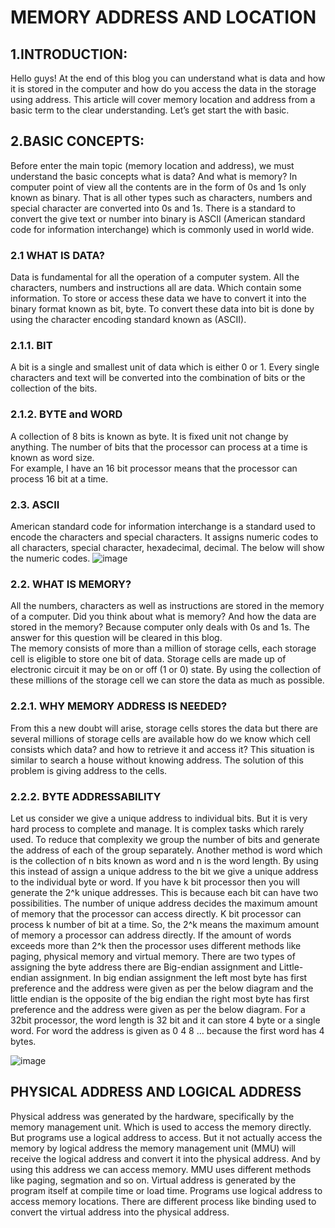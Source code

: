 # MEMORY ADDRESS AND LOCATION
 ## 1.INTRODUCTION:
     
  Hello guys! At the end of this blog you can understand what is data and how it is stored in the computer and how do you access the data in the storage using address.  This article will cover memory location and address from a basic term to the clear understanding. Let’s get start the with basic.

## 2.BASIC CONCEPTS:
     
  Before enter the main topic (memory location and address), we must understand the basic concepts what is data? And what is memory?   In computer point of view all the contents are in the form of 0s and 1s only known as binary. That is all other types such as characters, numbers and special character are converted into 0s and 1s.  There is a standard to convert the give text or number into binary is ASCII (American standard code for information interchange) which is commonly used in world wide. 

### 2.1 WHAT IS DATA?
    
  Data is fundamental for all the operation of a computer system. All the characters, numbers and instructions all are data.  Which contain some information.  To store or access these data we have to convert it into the binary format known as bit, byte. To convert these data into bit is done by using the character encoding standard known as (ASCII).

### 2.1.1. BIT
   
  A bit is a single and smallest unit of data which is either 0 or 1. Every single characters and text will be converted into the combination of bits or the collection of the bits. 



### 2.1.2. BYTE and WORD
A collection of 8 bits is known as byte.  It is fixed unit not change by anything. The number of bits that the processor can process at a time is known as word size.  
For example, I have an 16 bit processor means that the processor can process 16 bit at a time. 

### 2.3. ASCII
  American standard code for information interchange is a standard used to encode the characters and special characters.  It assigns numeric codes to all characters, special character, hexadecimal, decimal. The below will show the numeric codes.
  ![image](https://github.com/satan212/CO-ARTICLE/assets/166472517/e465f23a-48d1-4817-9b9e-15257fe19183)


 

### 2.2. WHAT IS MEMORY?
  All the numbers, characters as well as instructions are stored in the memory of a computer. Did you think about what is memory? And how the data are stored in the memory?  Because computer only deals with 0s and 1s. The answer for this question will be cleared in this blog.  
     The memory consists of more than a million of storage cells, each storage cell is eligible to store one bit of data.  Storage cells are made up of electronic circuit it may be on or off (1 or 0) state. By using the collection of these millions of the storage cell we can store the data as much as possible.  

### 2.2.1. WHY MEMORY ADDRESS IS NEEDED?
  From this a new doubt will arise, storage cells stores the data but there are several millions of storage cells are available how do we know which cell consists which data? and how to retrieve it and access it?  This situation is similar to search a house without knowing address. The solution of this problem is giving address to the cells.  

### 2.2.2. BYTE ADDRESSABILITY
   Let us consider we give a unique address to individual bits. But it is very hard process to complete and manage. It is complex tasks which rarely used.  To reduce that complexity we group the number of bits and generate the address of each of the group separately.  Another method is word which is the collection of n bits known as word and n is the word length.  By using this instead of assign a unique address to the bit we give a unique address to the individual byte or word. 
	If you have k bit processor then you will generate the 2^k unique addresses.  This is because each bit can have two possibilities.  The number of unique address decides the maximum amount of memory that the processor can access directly.  K bit processor can process k number of bit at a time.  So, the 2^k means the maximum amount of memory a processor can address directly.   If the amount of words exceeds more than 2^k then the processor uses different methods like paging, physical memory and virtual memory.
There are two types of assigning the byte address there are Big-endian assignment and Little-endian assignment. In big endian assignment the left most byte has first preference and the address were given as per the below diagram and the little endian is the opposite of the big endian the right most byte has first preference and the address were given as per the below diagram.
For a 32bit processor, the word length is 32 bit and it can store 4 byte or a single word.  For word the address is given as 0 4 8 … because the first word has 4 bytes.
           
 ![image](https://github.com/satan212/CO-ARTICLE/assets/166472517/cf91ee98-63e2-43ac-a6c4-bc3292345c97)


## PHYSICAL ADDRESS AND LOGICAL ADDRESS
  Physical address was generated by the hardware, specifically by the memory management unit. Which is used to access the memory directly.  But programs use a logical address to access.  But it not actually access the memory by logical address the memory management unit (MMU) will receive the logical address and convert it into the physical address. And by using this address we can access memory.  MMU uses different methods like paging, segmation and so on.
    Virtual address is generated by the program itself at compile time or load time.  Programs use logical address to access memory locations. There are different process like binding used to convert the virtual address into the physical address.


